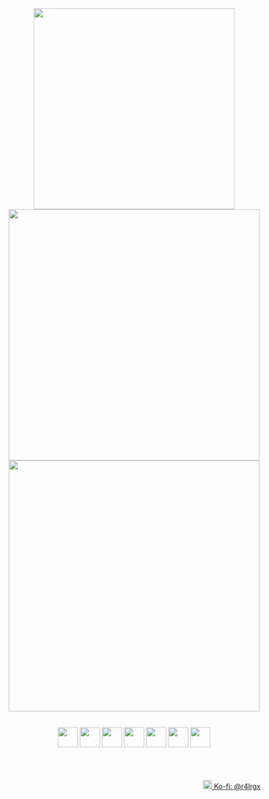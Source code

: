 <div align=center>
  <img src="https://count.getloli.com/@r4lrgx?name=r4lrgx&theme=booru-qualityhentais&padding=7&offset=0&align=top&scale=1&pixelated=1&darkmode=0" width=400>
  <br>

  <a href="https://www.instagram.com/kobebryant/">
    <img src="https://github-widgetbox.vercel.app/api/profile?username=r4lrgx&theme=darkmode&data=followers,repositories,stars,commits" width=500>
  </a>
  <br>
  
  <img src="https://github-readme-stats.vercel.app/api/top-langs/?username=r4lrgx&layout=compact&theme=dark&hide_border=true&hide_title=true" width=500>
  <br><br>

  <code><img src="https://skillicons.dev/icons?i=html" width=40></code>
  <code><img src="https://skillicons.dev/icons?i=css" width=40></code>
  <code><img src="https://skillicons.dev/icons?i=js" width=40></code>
  <code><img src="https://skillicons.dev/icons?i=go" width=40></code>
  <code><img src="https://skillicons.dev/icons?i=rust" width=40></code>
  <code><img src="https://skillicons.dev/icons?i=py" width=40></code>
  <code><img src="https://skillicons.dev/icons?i=elixir" width=40></code>
</div>

<br><br>
<p align="right">
  <a href="https://ko-fi.com/r4lrgx">
    <img src="https://cdn.prod.website-files.com/5c14e387dab576fe667689cf/670f5a01229bf8a18f97a3c1_favion.png" width=18 loading=lazy/>
    Ko-fi: @r4lrgx
  </a>
</p>
